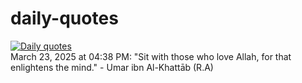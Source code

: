 # daily-quotes
[![Daily quotes](https://github.com/ceepu8/daily-quotes/actions/workflows/daily-quote.yml/badge.svg)](https://github.com/ceepu8/daily-quotes/actions/workflows/daily-quote.yml)<br/>
March 23, 2025 at 04:38 PM: "Sit with those who love Allah, for that enlightens the mind." - Umar ibn Al-Khattāb (R.A)
